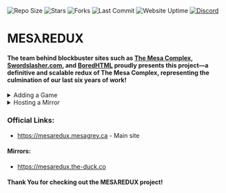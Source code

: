 ![Repo Size](https://img.shields.io/github/repo-size/Bored-Entertainment/mesaredux?style=for-the-badge)
![Stars](https://img.shields.io/github/stars/Bored-Entertainment/mesaredux?style=for-the-badge)
![Forks](https://img.shields.io/github/forks/Bored-Entertainment/mesaredux?style=for-the-badge)
![Last Commit](https://img.shields.io/github/last-commit/Bored-Entertainment/mesaredux?style=for-the-badge)
![Website Uptime](https://img.shields.io/website?style=for-the-badge&up_message=online&url=https%3A%2F%2Fmesaredux.mesagrey.ca)
<a href="https://discord.gg/DZJ4AmzKWC">![Discord](https://img.shields.io/discord/417916767487393792?style=for-the-badge&logo=discord&label=Discord&color=%235865F2&link=https%3A%2F%2Fdiscord.gg%2FDZJ4AmzKWC)</a>
<br>

# MESλREDUX

#### The team behind blockbuster sites such as [The Mesa Complex](https://github.com/Bored-Entertainment/themesacomplex), [Swordslasher.com](https://swordslasher.com/), and [BoredHTML](https://bored.pisaucer.com/) proudly presents this project—a definitive and scalable redux of The Mesa Complex, representing the culmination of our last six years of work!

<details>
  <summary>Adding a Game</summary>

#### This project is scalable, and adding a new game is simple as the following steps:

1. Find the game you wish to add; currently we support HTML5, DOS, and Flash game types.
2. Ideally, you should be able to download the game files or `.swf`, you *can* send us a link to the game, but there's no guarantee we can add it. If you wish to add a game, but do not have the relevent files, please open an **Issue**, not a Pull Request.
3. If you aim to add a HTML5 game, ensure that the main HTML file is named `index.html` instead of `game.html`, `app.html`, etc.
4. If you aim to add a Flash game, ensure that your `.swf` file is named `game.swf` and set the front-matter `type` to `flash`.
5. If you aim to add a game that needs to be emulated, ensure that your ROM file is zipped, is supported by [EmulatorJS](https://emulatorjs.org/docs4devs/cores/), and that the zip is named `game.zip` and set the front-matter `type` to `retroarch`.
6. Upload a zip of the game files (named game.zip) or `.swf` to [VirusTotal](https://www.virustotal.com/gui/home/upload), and keep the output URL.
7. Fork the repo ([Bored-Entertainment/mesaredux](https://github.com/Bored-Entertainment/mesaredux))
8. In the `_games` directory, create a folder with the name of the game you wish to add, lowercase and without spaces; As an example: `_games/my GAME` -> `_games/mygame`.
9. In the new directory you've created, create a file named `index.md` that contains only the following:
```html
---
layout: alt (Don't touch this)
title: "Electricman 2" (Add your games title.)
type: flash (Set to `html` for HTML5 builds, 'dos' for js-dos packages, `retroarch` for ROMs, or `flash` for SWF content.)
core: gb (This is the system that the game you are adding is based on, refer to the EmulatorJS Docs (https://emulatorjs.org/docs/systems) for which one to use. Only use if the layout is retroarch)
aspectRatio: "16:9" (The ideal Aspect Ratio of your game, if unsure pick from 16:9 or 4:3. [Default for retroarch should be 16:7.75])
description: "Battle stickman enemies with martial arts and super moves."(A brief, one sentence descriptor for your game.)
---
(ENSURE YOU REMOVE CONTENT IN BRACKETS WHEN DONE)
```
9. In the new directory you've created, put the game files / ROM / `.swf` into the folder `index/src` & put the game zip if applicable into `index`. Your game should look like: `_games/mygame/index/src/index.html`, `/game.zip` or `/game.swf`.
10. OPTIONALLY Create a thumbnail for the game, sized `1280x720px` located in your games `index` directory. Thumbnails must include the games title and ideally would depict gameplay or be official title art. Adding a thumbnail saves us valuable time, and allows us to prioritize the adding of game requests that include thumbnails.
11. Create a Pull Request, following the guidelines and requested information present in the template.
<br><sub>Please note that the addition of games is at the discretion of the Bored Entertainment Team, and we will not add games if the `sha256` checksum provided by VirusTotal doesn't match up with what you've uploaded, VirusTotal flags the game you're requesting to add, we don't think it'll fit the aesthetic of the site, or for any reason not listed here.</sub>
</details>
<details>
  <summary>Hosting a Mirror</summary>

#### MESλREDUX can be mirrored using three supported platforms. Before deploying, make sure you:

1. Fork the repository [Bored-Entertainment/mesaredux](https://github.com/Bored-Entertainment/mesaredux). **(REMEMBER TO UNCHECK `"Copy the main branch only"`) WHEN FORKING**
2. Install [Pull](https://github.com/apps/pull) on your fork to keep your mirror up to date with the upstream repository.
3. Delete the `main` branch and make `build` the default. <b>IMPORTANT</b>

#### Optional: Custom Domain

If you want your mirror to be accessible via your own domain or subdomain:

1. Create a file named `CNAME` in the root of your fork.
2. Add your custom domain or subdomain in the file, for example: ```mesaredux.mysite.com```

---

### 1. Netlify
Netlify allows you to deploy a mirror quicky.

**Instructions:**
1. Log in to Netlify or create an account.
2. Select your fork and the `build` branch.
4. Deploy and wait for your site to go live.

---

### 2. GitHub Pages
GitHub Pages works well for hosting static mirrors of MESλREDUX.

**Instructions:**
1. Navigate to your fork on GitHub.
2. Go to **Settings → Pages**.
3. Set **Source** to the `build` branch and root (`/`).
4. Click **Save** and wait for GitHub to publish your site.
5. Your mirror will be available at `https://<your-username>.github.io/mesaredux`.


---

### 3. Cloudflare Pages
Cloudflare Pages allows fast, globally distributed hosting.

**Instructions:**
1. Log in to [Cloudflare Pages](https://pages.cloudflare.com/).
2. Create a new project and connect it to your fork.
3. Select the `build` branch.
4. Set the **Build command** to `jekyll build` and **Build directory** to `_site`.
5. Deploy and wait for the mirror to be live.

  
---
#### To submit your mirror to be in our list on the site, simply submit a Pull Request adding it to the [JSON List](https://github.com/Bored-Entertainment/mesaredux/edit/main/assets/js/json/unofficalmirrors.json)

<sub>All mirrors will automatically stay up to date if Pull is installed and configured on your fork.</sub>
</details>

### Official Links:
- https://mesaredux.mesagrey.ca - Main site
#### Mirrors:
- https://mesaredux.the-duck.co


#### Thank You for checking out the MESλREDUX project! 
